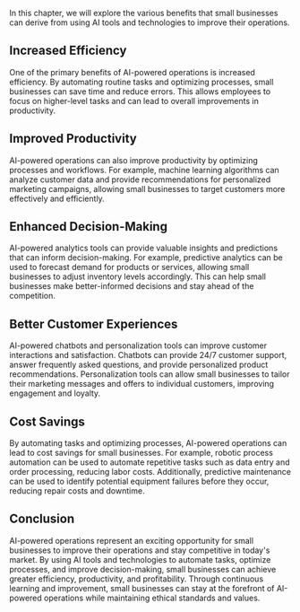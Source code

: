 
In this chapter, we will explore the various benefits that small businesses can derive from using AI tools and technologies to improve their operations.

Increased Efficiency
--------------------

One of the primary benefits of AI-powered operations is increased efficiency. By automating routine tasks and optimizing processes, small businesses can save time and reduce errors. This allows employees to focus on higher-level tasks and can lead to overall improvements in productivity.

Improved Productivity
---------------------

AI-powered operations can also improve productivity by optimizing processes and workflows. For example, machine learning algorithms can analyze customer data and provide recommendations for personalized marketing campaigns, allowing small businesses to target customers more effectively and efficiently.

Enhanced Decision-Making
------------------------

AI-powered analytics tools can provide valuable insights and predictions that can inform decision-making. For example, predictive analytics can be used to forecast demand for products or services, allowing small businesses to adjust inventory levels accordingly. This can help small businesses make better-informed decisions and stay ahead of the competition.

Better Customer Experiences
---------------------------

AI-powered chatbots and personalization tools can improve customer interactions and satisfaction. Chatbots can provide 24/7 customer support, answer frequently asked questions, and provide personalized product recommendations. Personalization tools can allow small businesses to tailor their marketing messages and offers to individual customers, improving engagement and loyalty.

Cost Savings
------------

By automating tasks and optimizing processes, AI-powered operations can lead to cost savings for small businesses. For example, robotic process automation can be used to automate repetitive tasks such as data entry and order processing, reducing labor costs. Additionally, predictive maintenance can be used to identify potential equipment failures before they occur, reducing repair costs and downtime.

Conclusion
----------

AI-powered operations represent an exciting opportunity for small businesses to improve their operations and stay competitive in today's market. By using AI tools and technologies to automate tasks, optimize processes, and improve decision-making, small businesses can achieve greater efficiency, productivity, and profitability. Through continuous learning and improvement, small businesses can stay at the forefront of AI-powered operations while maintaining ethical standards and values.

